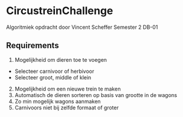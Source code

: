 # CircustreinChallenge
Algoritmiek opdracht door Vincent Scheffer
Semester 2 DB-01


Requirements
---------------
1. Mogelijkheid om dieren toe te voegen
  - Selecteer carnivoor of herbivoor
  - Selecteer groot, middle of klein
2. Mogelijkheid om een nieuwe trein te maken
3. Automatisch de dieren sorteren op basis van grootte in de wagons
4. Zo min mogelijk wagons aanmaken
5. Carnivoors niet bij zelfde formaat of groter
